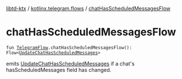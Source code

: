 [libtd-ktx](../index.md) / [kotlinx.telegram.flows](index.md) / [chatHasScheduledMessagesFlow](./chat-has-scheduled-messages-flow.md)

# chatHasScheduledMessagesFlow

`fun `[`TelegramFlow`](../kotlinx.telegram.core/-telegram-flow/index.md)`.chatHasScheduledMessagesFlow(): Flow<`[`UpdateChatHasScheduledMessages`](https://tdlibx.github.io/td/docs/org/drinkless/td/libcore/telegram/TdApi.UpdateChatHasScheduledMessages.html)`>`

emits [UpdateChatHasScheduledMessages](https://tdlibx.github.io/td/docs/org/drinkless/td/libcore/telegram/TdApi.UpdateChatHasScheduledMessages.html) if a chat's hasScheduledMessages field has changed.


